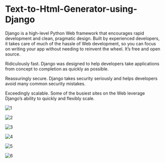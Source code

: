 # Text-to-Html-Generator-using-Django


Django is a high-level Python Web framework that encourages rapid development and clean, pragmatic design. Built by experienced developers, it takes care of much of the hassle of Web development, so you can focus on writing your app without needing to reinvent the wheel. It’s free and open source.

Ridiculously fast.
Django was designed to help developers take applications from concept to completion as quickly as possible.

Reassuringly secure.
Django takes security seriously and helps developers avoid many common security mistakes.

Exceedingly scalable.
Some of the busiest sites on the Web leverage Django’s ability to quickly and flexibly scale.



![1](https://user-images.githubusercontent.com/46940879/122605235-165be300-d06f-11eb-9d87-26ede778278a.png)








![2](https://user-images.githubusercontent.com/46940879/122605318-312e5780-d06f-11eb-9bb2-0906f2ac021b.png)





![3](https://user-images.githubusercontent.com/46940879/122605430-5753f780-d06f-11eb-8d67-c0253f0b9f6b.png)







![4](https://user-images.githubusercontent.com/46940879/122605493-705ca880-d06f-11eb-9105-bfefeb97d0c9.png)


![5](https://user-images.githubusercontent.com/46940879/122605547-82d6e200-d06f-11eb-812b-c1c1b7d7f31f.png)


![6](https://user-images.githubusercontent.com/46940879/122605598-93875800-d06f-11eb-84aa-aabb2039babb.png)





